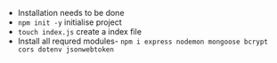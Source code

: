 - Installation needs to be done
- `npm init -y` initialise project
- `touch index.js` create a index file
- Install all requred modules- `npm i express nodemon mongoose bcrypt cors dotenv jsonwebtoken`